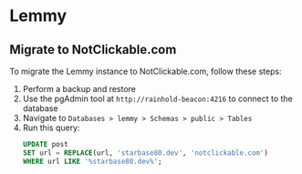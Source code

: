 # Lemmy

## Migrate to NotClickable.com

To migrate the Lemmy instance to NotClickable.com, follow these steps:

1. Perform a backup and restore
1. Use the pgAdmin tool at `http://rainhold-beacon:4216` to connect to the database
1. Navigate to `Databases > lemmy > Schemas > public > Tables`
1. Run this query:
    ```sql
    UPDATE post
    SET url = REPLACE(url, 'starbase80.dev', 'notclickable.com')
    WHERE url LIKE '%starbase80.dev%';
    ```
